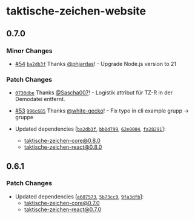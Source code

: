 # taktische-zeichen-website

## 0.7.0

### Minor Changes

- [#54](https://github.com/phjardas/taktische-zeichen/pull/54) [`ba2db3f`](https://github.com/phjardas/taktische-zeichen/commit/ba2db3f186cc45dfb4de14b9c9f181ccb9e05895) Thanks [@phjardas](https://github.com/phjardas)! - Upgrade Node.js version to 21

### Patch Changes

- [`0730dbe`](https://github.com/phjardas/taktische-zeichen/commit/0730dbe6699464a1f4186c1b4d30ef5603496d92) Thanks [@Sascha007](https://github.com/Sascha007)! - Logistik attribut für TZ-R in der Demodatei entfernt.

* [#53](https://github.com/phjardas/taktische-zeichen/pull/53) [`996c685`](https://github.com/phjardas/taktische-zeichen/commit/996c68571d01da67693fa6a295f1169c3690021f) Thanks [@white-gecko](https://github.com/white-gecko)! - Fix typo in cli example grupp -> gruppe

* Updated dependencies [[`ba2db3f`](https://github.com/phjardas/taktische-zeichen/commit/ba2db3f186cc45dfb4de14b9c9f181ccb9e05895), [`bb0d799`](https://github.com/phjardas/taktische-zeichen/commit/bb0d799cd790f78643ae729a7410a6bf00970ea1), [`62e0004`](https://github.com/phjardas/taktische-zeichen/commit/62e00046f0f468200f425197cc57d59c890ce8d6), [`fa28291`](https://github.com/phjardas/taktische-zeichen/commit/fa28291413b0c818c6b2cb5ecf416b8409b174c2)]:
  - taktische-zeichen-core@0.8.0
  - taktische-zeichen-react@0.8.0

## 0.6.1

### Patch Changes

- Updated dependencies [[`e607573`](https://github.com/phjardas/taktische-zeichen/commit/e6075738e53000c3ca267aa4aa64bd7fb0626124), [`5b73cc9`](https://github.com/phjardas/taktische-zeichen/commit/5b73cc9c0a181551da8c995f1b36045e574aacf7), [`9fa3dfb`](https://github.com/phjardas/taktische-zeichen/commit/9fa3dfb21de446c85c8e1629d385ca8e229b28d8)]:
  - taktische-zeichen-core@0.7.0
  - taktische-zeichen-react@0.7.0
